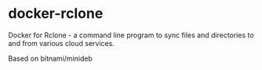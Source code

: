 # docker-rclone

Docker for Rclone - a command line program to sync files and directories to and from various cloud services.

Based on bitnami/minideb 
